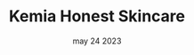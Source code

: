 ---
#preview
title: Kemia Honest Skincare
image: /img/works/3/display-3.jpg
category: photography
date: may 24 2023

#params
layout: "one"

#full details
introTitle: Kemia Honest <span class="mil-thin">Skincare</span>

details:
  - label: "Client:"
    value: "Envato"

  - label: "Date:"
    value: "April 2022"

  - label: "Author"
    value: "Paul Trueman"

description:
  enabled: 1
  title: Simplicity, elegance, innovation!
  content: "
      <p>A home surveillance camera that pays great attention to security and user privacy, featuring two modes to provide security while protecting personal privacy.The camera has an open and closed mode, we define the product to have clear two sides, expressing two working states and emotions.</p>
      <p>Presents a simple and quiet state when not in use, delivering a gentle and security.At the same time, the camera can adapt to a variety of environments, providing elegant ways of wall hanging and standing installation.</p>
    "

gallery:
  enabled: 1
  items:
    - image: /img/works/3/1.jpg
      alt: "image"

    - image: /img/works/3/2.jpg
      alt: "image"

    - image: /img/works/3/3.jpg
      alt: "image"

    - image: /img/works/3/4.jpg
      alt: "image"
---